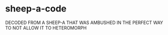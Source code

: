 # sheep-a-code
DECODED FROM A SHEEP-A THAT WAS AMBUSHED IN THE PERFECT WAY TO NOT ALLOW IT TO HETEROMORPH
